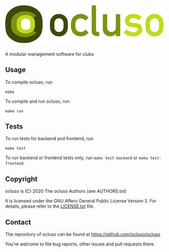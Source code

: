 # ![ocluso](readme-logo.svg)
A modular management software for clubs

## Usage
To compile ocluso, run

```
make
```

To compile and run ocluso, run

```
make run
```

## Tests
To run tests for backend and frontend, run

```
make test
```

To run backend or frontend tests only, run `make test-backend` or
`make test-frontend`.

## Copyright
ocluso is (C) 2020 The ocluso Authors (see AUTHORS.txt)

It is licensed under the GNU Affero General Public License Version 3.
For details, please refer to the [LICENSE.txt](./LICENSE.txt) file.

## Contact
The repository of ocluso can be found at https://github.com/ocluso/ocluso

You're welcome to file bug reports, other issues and pull requests there.

